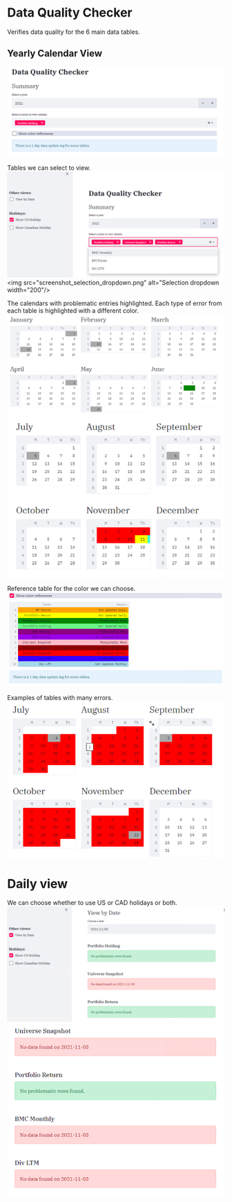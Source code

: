 # Data Quality Checker
Verifies data quality for the 6 main data tables.

## Yearly Calendar View
![Summary view](screenshot_selection.png)
  
  Tables we can select to view.
![Selection dropdown](screenshot_selection_dropdown.png)
 <img src="screenshot_selection_dropdown.png" alt="Selection dropdown width="200"/>

  The calendars with problematic entries highlighted. Each type of error from each table is highlighted with a different color.
![Jan to June](prob_cal_jan_june.png)
![July to December](prob_calendar_july_decem_2021.png)
  
  Reference table for the color we can choose.
![Daily view selection](color_ref.png)
  
  Examples of tables with many errors.  
  ![Daily view selection](prob_calendar_july_decem.png)

# Daily view
We can choose whether to use US or CAD holidays or both.
![Daily view selection](daily_view_selection.png)
![Daily view selection](daily_view_messages.png)

